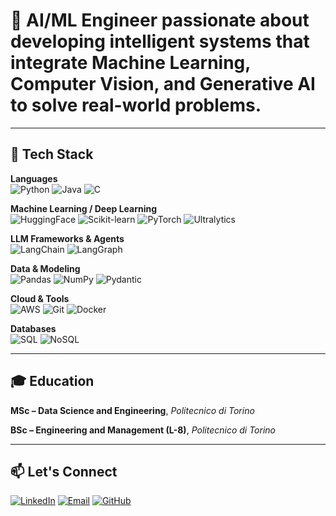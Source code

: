 # 🎯 **AI/ML Engineer** passionate about developing intelligent systems that integrate **Machine Learning**, **Computer Vision**, and **Generative AI** to solve real-world problems.

---

## 🧠 Tech Stack

**Languages**  
![Python](https://img.shields.io/badge/Python-3776AB?style=flat-square&logo=python&logoColor=white)
![Java](https://img.shields.io/badge/Java-ED8B00?style=flat-square&logo=coffeescript&logoColor=white)
![C](https://img.shields.io/badge/C-A8B9CC?style=flat-square&logo=c&logoColor=white)

**Machine Learning / Deep Learning**  
![HuggingFace](https://img.shields.io/badge/HuggingFace-FFD21E?style=flat-square&logo=huggingface&logoColor=black)
![Scikit-learn](https://img.shields.io/badge/Scikit--learn-F7931E?style=flat-square&logo=scikit-learn&logoColor=white)
![PyTorch](https://img.shields.io/badge/PyTorch-EE4C2C?style=flat-square&logo=pytorch&logoColor=white)
![Ultralytics](https://img.shields.io/badge/Ultralytics-1E3A8A?style=flat-square&logo=yolo&logoColor=white)

**LLM Frameworks & Agents**  
![LangChain](https://img.shields.io/badge/LangChain-1C3C3C?style=flat-square&logo=langchain&logoColor=white)
![LangGraph](https://img.shields.io/badge/LangGraph-1f77b4?style=flat-square&logo=langgraph&logoColor=white)

**Data & Modeling**  
![Pandas](https://img.shields.io/badge/Pandas-150458?style=flat-square&logo=pandas&logoColor=white)
![NumPy](https://img.shields.io/badge/NumPy-013243?style=flat-square&logo=numpy&logoColor=white)
![Pydantic](https://img.shields.io/badge/Pydantic-E92063?style=flat-square&logo=pydantic&logoColor=white)

**Cloud & Tools**  
![AWS](https://img.shields.io/badge/AWS-232F3E?style=flat-square&logo=icloud&logoColor=white)
![Git](https://img.shields.io/badge/Git-F05032?style=flat-square&logo=git&logoColor=white)
![Docker](https://img.shields.io/badge/Docker-2496ED?style=flat-square&logo=docker&logoColor=white)

**Databases**  
![SQL](https://img.shields.io/badge/SQL-336791?style=flat-square&logo=postgresql&logoColor=white)
![NoSQL](https://img.shields.io/badge/NoSQL-47A248?style=flat-square&logo=mongodb&logoColor=white)

---

## 🎓 Education
**MSc – Data Science and Engineering**, *Politecnico di Torino*  

**BSc – Engineering and Management (L-8)**, *Politecnico di Torino*

---

## 📫 Let's Connect

[![LinkedIn](https://img.shields.io/badge/💼_LinkedIn-Enrico_Giacalone-0A66C2?style=flat-square&logoColor=white)](https://linkedin.com/in/enrico-giacalone)
[![Email](https://img.shields.io/badge/📧_Email-enricog98@hotmail.com-D14836?style=flat-square&logoColor=white)](mailto:enricog98@hotmail.com)
[![GitHub](https://img.shields.io/badge/GitHub-enricog--98-181717?style=flat-square&logo=github&logoColor=white)](https://github.com/enricog-98)
